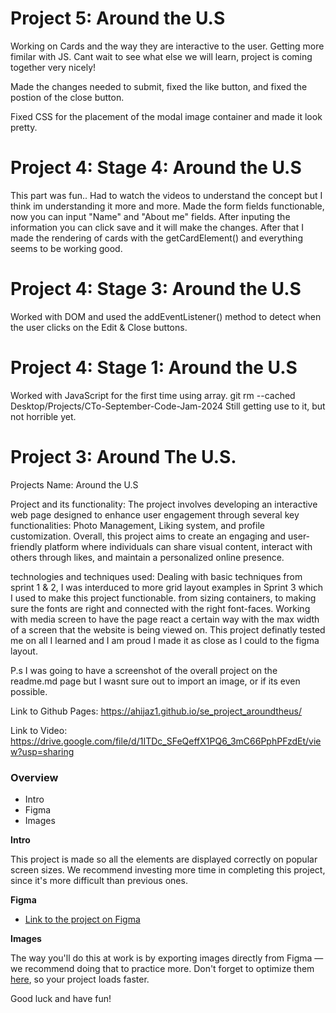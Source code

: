 # Project 5: Around the U.S

Working on Cards and the way they are interactive to the user. Getting more fimilar with JS.
Cant wait to see what else we will learn, project is coming together very nicely!

Made the changes needed to submit, fixed the like button, and fixed the postion of the close button.

Fixed CSS for the placement of the modal image container and made it look pretty.

# Project 4: Stage 4: Around the U.S

This part was fun.. Had to watch the videos to understand the concept but I think im understanding it more and more. Made the form fields functionable, now you can input "Name" and "About me" fields. After inputing the information you can click save and it will make the changes. After that I made the rendering of cards with the getCardElement() and everything seems to be working good.

# Project 4: Stage 3: Around the U.S

Worked with DOM and used the addEventListener() method to detect when the user clicks on the Edit & Close buttons.

# Project 4: Stage 1: Around the U.S

Worked with JavaScript for the first time using array.
git rm --cached Desktop/Projects/CTo-September-Code-Jam-2024
Still getting use to it, but not horrible yet.

# Project 3: Around The U.S.

Projects Name: Around the U.S

Project and its functionality:
The project involves developing an interactive web page designed to enhance user engagement through several key functionalities:
Photo Management, Liking system, and profile customization.
Overall, this project aims to create an engaging and user-friendly platform where individuals can share visual content, interact with others through likes, and maintain a personalized online presence.

technologies and techniques used:
Dealing with basic techniques from sprint 1 & 2, I was interduced to more grid layout examples in Sprint 3 which I used to make this project functionable. from sizing containers, to making sure the fonts are right and connected with the right font-faces. Working with media screen to have the page react a certain way with the max width of a screen that the website is being viewed on. This project definatly tested me on all I learned and I am proud I made it as close as I could to the figma layout.

P.s I was going to have a screenshot of the overall project on the readme.md page but I wasnt sure out to import an image, or if its even possible.

Link to Github Pages: https://ahijaz1.github.io/se_project_aroundtheus/

Link to Video: https://drive.google.com/file/d/1ITDc_SFeQeffX1PQ6_3mC66PphPFzdEt/view?usp=sharing

### Overview

- Intro
- Figma
- Images

**Intro**

This project is made so all the elements are displayed correctly on popular screen sizes. We recommend investing more time in completing this project, since it's more difficult than previous ones.

**Figma**

- [Link to the project on Figma](https://www.figma.com/file/ii4xxsJ0ghevUOcssTlHZv/Sprint-3%3A-Around-the-US?node-id=0%3A1)

**Images**

The way you'll do this at work is by exporting images directly from Figma — we recommend doing that to practice more. Don't forget to optimize them [here](https://tinypng.com/), so your project loads faster.

Good luck and have fun!

[def]: <Project 3 Around the US.png>
